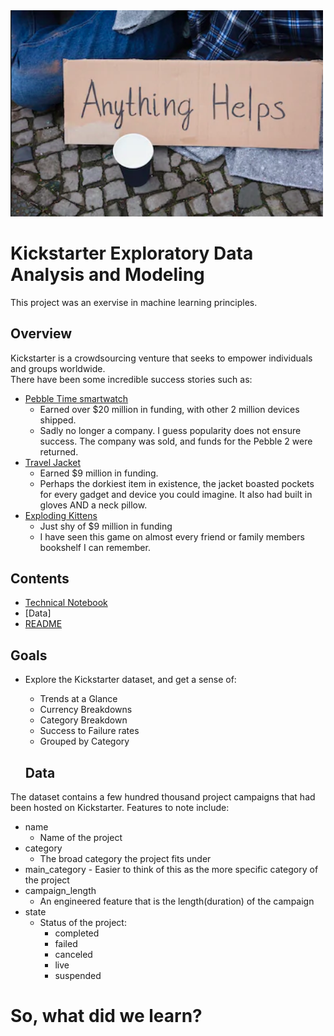 <img src="https://github.com/marcelthebridge/602_Kickstarter/blob/main/anything_helps.png" width=500 />

# Kickstarter Exploratory Data Analysis and Modeling
This project was an exervise in machine learning principles.

## Overview
Kickstarter is a crowdsourcing venture that seeks to empower individuals and groups worldwide.  
There have been some incredible success stories such as:
- [Pebble Time smartwatch](https://www.kickstarter.com/projects/getpebble/pebble-time-awesome-smartwatch-no-compromises)
  - Earned over $20 million in funding, with other 2 million devices shipped. 
  - Sadly no longer a company.  I guess popularity does not ensure success. The company was sold, and funds for the Pebble 2 were returned.
- [Travel Jacket](https://www.baubax.com/)
  - Earned $9 million in funding.
  - Perhaps the dorkiest item in existence, the jacket boasted pockets for every gadget and device you could imagine.  It also had built in gloves AND a neck pillow.
- [Exploding Kittens](https://explodingkittens.com/)
  - Just shy of $9 million in funding
  - I have seen this game on almost every friend or family members bookshelf I can remember.

## Contents
- [Technical Notebook]()
- [Data]
- [README](README.me)

## Goals
- Explore the Kickstarter dataset, and get a sense of:
  - Trends at a Glance
  - Currency Breakdowns
  - Category Breakdown
   - Success to Failure rates
    - Grouped by Category
    
  ## Data
 The dataset contains a few hundred thousand project campaigns that had been hosted on Kickstarter.
 Features to note include:
  - name
    - Name of the project
  - category
    - The broad category the project fits under
   - main_category
    - Easier to think of this as the more specific category of the project
  - campaign_length
    - An engineered feature that is the length(duration) of the campaign
  - state
    - Status of the project:
      - completed
      - failed
      - canceled 
      - live
      - suspended
      
      
# So, what did we learn?
